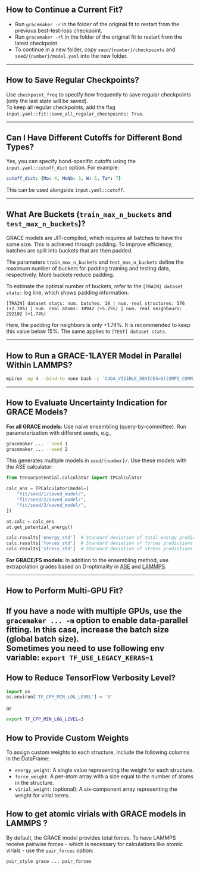 ## How to Continue a Current Fit?

- Run `gracemaker -r` in the folder of the original fit to restart from the previous best-test-loss checkpoint.  
- Run `gracemaker -rl` in the folder of the original fit to restart from the latest checkpoint.  
- To continue in a new folder, copy `seed/{number}/checkpoints` and `seed/{number}/model.yaml` into the new folder.  

---

## How to Save Regular Checkpoints?

Use `checkpoint_freq` to specify how frequently to save regular checkpoints (only the last state will be saved).  
To keep all regular checkpoints, add the flag `input.yaml::fit::save_all_regular_checkpoints: True`.  

---

## Can I Have Different Cutoffs for Different Bond Types?

Yes, you can specify bond-specific cutoffs using the `input.yaml::cutoff_dict` option. For example:  
```yaml
cutoff_dict: {Mo: 4, MoNb: 3, W: 5, Ta*: 7}
```  
This can be used alongside `input.yaml::cutoff`.  

---

## What Are Buckets (`train_max_n_buckets` and `test_max_n_buckets`)?

GRACE models are JIT-compiled, which requires all batches to have the same size. This is achieved through padding. To improve efficiency, batches are split into buckets that are then padded.  

The parameters `train_max_n_buckets` and `test_max_n_buckets` define the maximum number of buckets for padding training and testing data, respectively. More buckets reduce padding.  

To estimate the optimal number of buckets, refer to the `[TRAIN] dataset stats:` log line, which shows padding information:  
```
[TRAIN] dataset stats: num. batches: 18 | num. real structures: 576 (+2.78%) | num. real atoms: 10942 (+5.25%) | num. real neighbours: 292102 (+1.74%)
```  
Here, the padding for neighbors is only +1.74%. It is recommended to keep this value below 15%. The same applies to `[TEST] dataset stats`.  

---

## How to Run a GRACE-1LAYER Model in Parallel Within LAMMPS?

```bash
mpirun -np 4 --bind-to none bash -c 'CUDA_VISIBLE_DEVICES=$((OMPI_COMM_WORLD_RANK % 4)) lmp -in in.lammps'
```

---

## How to Evaluate Uncertainty Indication for GRACE Models?

**For all GRACE models:** Use naive ensembling (query-by-committee). Run parameterization with different seeds, e.g.,  

```bash
gracemaker ... --seed 1
gracemaker ... --seed 2
```
This generates multiple models in `seed/{number}/`. Use these models with the ASE calculator:  

```python
from tensorpotential.calculator import TPCalculator

calc_ens = TPCalculator(model=[
    "fit/seed/1/saved_model/",
    "fit/seed/2/saved_model/",
    "fit/seed/3/saved_model/",
])

at.calc = calc_ens
at.get_potential_energy()

calc.results['energy_std']  # Standard deviation of total energy predictions
calc.results['forces_std']  # Standard deviation of forces predictions
calc.results['stress_std']  # Standard deviation of stress predictions
```
  
**For GRACE/FS models:** In addition to the ensembling method, use extrapolation grades based on D-optimality in [ASE](../quickstart/#gracefs_1) and [LAMMPS](../quickstart/#lammps-gracefs).  

---

## How to Perform Multi-GPU Fit?

If you have a node with multiple GPUs, use the `gracemaker ... -m` option to enable data-parallel fitting. In this case, increase the batch size (global batch size).  
Sometimes you need to use following env variable: `export TF_USE_LEGACY_KERAS=1`
---

## How to Reduce TensorFlow Verbosity Level?

```python
import os
os.environ['TF_CPP_MIN_LOG_LEVEL'] = '3'
```

or  

```bash
export TF_CPP_MIN_LOG_LEVEL=3
```  

## How to Provide Custom Weights

To assign custom weights to each structure, include the following columns in the DataFrame:

* `energy_weight`: A single value representing the weight for each structure.
* `force_weight`: A per-atom array with a size equal to the number of atoms in the structure.
* `virial_weight`: (optional): A six-component array representing the weight for virial terms.

## How to get atomic virials with GRACE models in LAMMPS ?

By default, the GRACE model provides total forces. To have LAMMPS receive pairwise forces - which is necessary for calculations like atomic virials - use the `pair_forces` option:
```
pair_style grace ... pair_forces
```